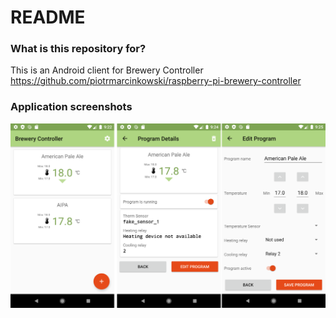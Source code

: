 # README #

### What is this repository for? ###

This is an Android client for Brewery Controller
https://github.com/piotrmarcinkowski/raspberry-pi-brewery-controller

### Application screenshots ###

![Screens from the application](docs/screenshot.png)
